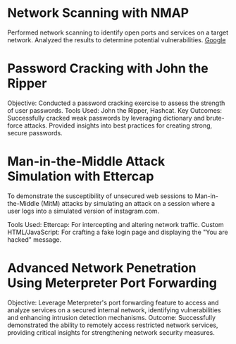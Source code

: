 # Network Scanning with NMAP

Performed network scanning to identify open ports and services on a target network.
Analyzed the results to determine potential vulnerabilities.
[Google](https://www.google.com)


# Password Cracking with John the Ripper
Objective: Conducted a password cracking exercise to assess the strength of user passwords.
Tools Used: John the Ripper, Hashcat.
Key Outcomes: Successfully cracked weak passwords by leveraging dictionary and brute-force attacks. Provided insights into best practices for creating strong, secure passwords.

# Man-in-the-Middle Attack Simulation with Ettercap
To demonstrate the susceptibility of unsecured web sessions to Man-in-the-Middle (MitM) attacks by simulating an attack on a session where a user logs into a simulated version of instagram.com.

Tools Used:
Ettercap: For intercepting and altering network traffic.
Custom HTML/JavaScript: For crafting a fake login page and displaying the "You are hacked" message.

# Advanced Network Penetration Using Meterpreter Port Forwarding
Objective: Leverage Meterpreter's port forwarding feature to access and analyze services on a secured internal network, identifying vulnerabilities and enhancing intrusion detection mechanisms.
Outcome: Successfully demonstrated the ability to remotely access restricted network services, providing critical insights for strengthening network security measures.

